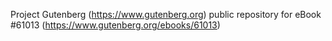 Project Gutenberg (https://www.gutenberg.org) public repository for eBook #61013 (https://www.gutenberg.org/ebooks/61013)
